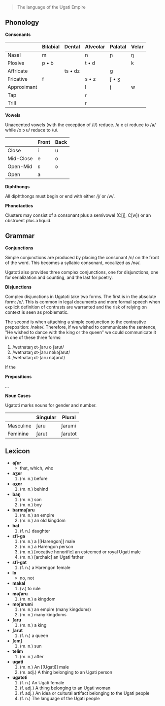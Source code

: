 > The language of the Ugati Empire
## Phonology

**Consonants**

| | Bilabial | Dental | Alveolar | Palatal | Velar |
| --- | --- | --- | --- | --- | --- |
| Nasal | m |  | n | ɲ | ŋ | 
| Plosive | p • b | | t • d | | k | 
| Affricate | | ts • dz | | g | |
| Fricative | f | | s • z | ʃ • ʒ | |
| Approximant | | | l | j | w |
| Tap | | | ɾ | | |
| Trill | | | r | | |

**Vowels**

Unaccented vowels (with the exception of /i/) reduce. /a e ɛ/ reduce to /ə/ while /o ɔ u/ reduce to /u/.

| | Front | Back |
| --- | --- | --- |
| Close | i | u |
| Mid-Close | e | o |
| Open-Mid | ɛ | ɔ |
| Open | a | |

**Diphthongs**

All diphthongs must begin or end with either /j/ or /w/.

**Phonotactics**

Clusters may consist of a consonant plus a semivowel (C\[j], C\[w]) or an obstruent plus a liquid.

## Grammar

**Conjunctions**

Simple conjunctions are produced by placing the consonant /n/ on the front of the word. This becomes a syllabic consonant, vocalized as /nə/.

Ugatoti also provides three complex conjunctions, one for disjunctions, one for serialization and counting, and the last for poetry.

**Disjunctions**

Complex disjunctions in Ugatoti take two forms. The first is in the absolute form: /o/. This is common in legal documents and more formal speech when explicit definition of contrasts are warranted and the risk of relying on context is seen as problematic.

The second is when attaching a simple conjunction to the contrastive preposition: /nəkə/. Therefore, if we wished to communicate the sentence, "He wished to dance with the king or the queen" we could communicate it in one of these three forms:

1. /wetnataŋ ɛt-ʃaru o ʃarut/
2. /wetnataŋ ɛt-ʃaru nəkəʃarut/
3. /wetnataŋ ɛt-ʃaru nəʃarut/

If the 

**Prepositions**

...

**Noun Cases**

Ugatoti marks nouns for gender and number.

| | Singular | Plural |
| ---| --- | --- |
| Masculine | ʃaru | ʃarumi |
| Feminine | ʃarut | ʃarutot |
## Lexicon

- **aʃur**
	- that, which, who
- **aʒer**
	1. (m. n.) before
- **aʒor**
	1. (m. n.) behind
- **baŋ**
	1. (m. n.) son
	2. (m. n.) boy
- **barmaʃaru**
	1. (m. n.) an empire
	2. (m. n.) an old kingdom
- **bat**
	1. (f. n.) daughter
- **ɛfi-ga**
	1. (m. n.) a [[Harengon]] male
	2. (m. n.) a Harengon person
	3. (m. n.) \[vocative honorific] an esteemed or royal Ugati male
	4. (m. n.) \[archaic] an Ugati father
- **ɛfi-gat**
	1. (f. n.) a Harengon female
- **lo**
	- no, not
- **makal**
	1. (v.) to rule
- **məʃaru**
	1. (m. n.) a kingdom
- **məʃarumi**
	1. (m. n.) an empire (many kingdoms)
	2. (m. n.) many kingdoms
- **ʃaru**
	1. (m. n.) a king
- **ʃarut**
	1. (f. n.) a queen
- **ʃɛmʃ**
	1. (m. n.) sun
- **telim**
	1. (m. n.) after
- **ugati**
	1. (m. n.) An [[Ugati]] male
	2. (m. adj.) A thing belonging to an Ugati person
- **ugatoti**
	1. (f. n.) An Ugati female
	2. (f. adj.) A thing belonging to an Ugati woman
	3. (f. adj.) An idea or cultural artifact belonging to the Ugati people
	4. (f. n.) The language of the Ugati people